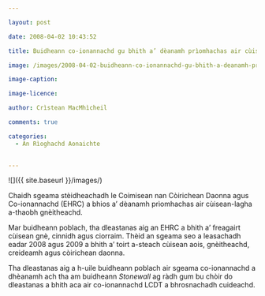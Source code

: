 ```yaml
---

layout: post

date: 2008-04-02 10:43:52

title: Buidheann co-ionannachd gu bhith a’ dèanamh prìomhachas air cùisean-lagh a-thaobh gnèitheachd

image: /images/2008-04-02-buidheann-co-ionannachd-gu-bhith-a-deanamh-priomhachas-air-cuisean-lagh-a-thaobh-gneitheachd.jpg

image-caption:

image-licence:

author: Crìstean MacMhìcheil

comments: true

categories:
  - An Rìoghachd Aonaichte
  

---
```


![]({{ site.baseurl }}/images/)

Chaidh sgeama stèidheachadh le Coimisean nan Còirichean Daonna agus Co-ionannachd (EHRC) a bhios a’ dèanamh prìomhachas air cùisean-lagha a-thaobh gnèitheachd.

<!--more-->

Mar buidheann poblach, tha dleastanas aig an EHRC a bhith a’ freagairt cùisean gnè, cinnidh agus ciorraim. Thèid an sgeama seo a leasachadh eadar 2008 agus 2009 a bhith a’ toirt a-steach cùisean aois, gnèitheachd, creideamh agus còirichean daonna.

Tha dleastanas aig a h-uile buidheann poblach air sgeama co-ionannachd a dhèanamh ach tha am buidheann _Stonewall_ ag ràdh gum bu chòir do dleastanas a bhith aca air co-ionannachd LCDT a bhrosnachadh cuideachd.
